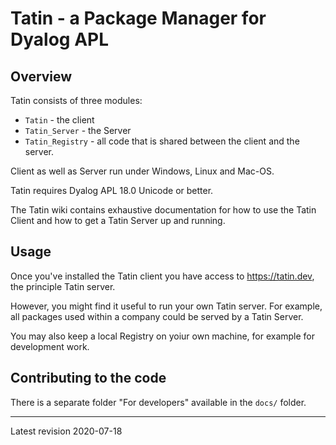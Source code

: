 # Tatin - a Package Manager for Dyalog APL

## Overview

Tatin consists of three modules:

* `Tatin` - the client
* `Tatin_Server` - the Server
* `Tatin_Registry` - all code that is shared between the client and the server.

Client as well as Server run under Windows, Linux and Mac-OS.

Tatin requires Dyalog APL 18.0 Unicode or better.

The Tatin wiki contains exhaustive documentation for how to use the Tatin Client and how to get a Tatin Server up and running.

## Usage

Once you've installed the Tatin client you have access to <https://tatin.dev>, the principle Tatin server.

However, you might find it useful to run your own Tatin server. For example, all packages used within a company could be served by a Tatin Server.

You may also keep a local Registry on yoiur own machine, for example for development work. 



## Contributing to the code 

There is a separate folder "For developers" available in the `docs/` folder.

-----

Latest revision 2020-07-18
